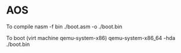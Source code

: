 # AOS

To compile
nasm -f bin ./boot.asm -o ./boot.bin

To boot (virt machine qemu-system-x86)
qemu-system-x86_64 -hda ./boot.bin
